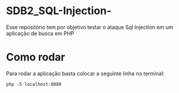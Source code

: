 # SDB2_SQL-Injection-
Esse repositório tem por objetivo testar o ataque Sql Injection em um aplicação de busca em PHP

# Como rodar
Para rodar a aplicação basta colocar a seguinte linha no terminal:

``php -S localhost:8080``
